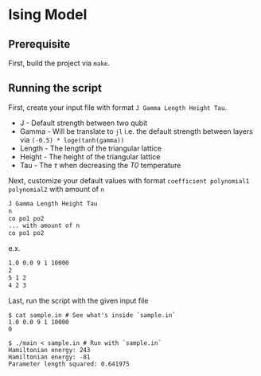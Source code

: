 # Ising Model

## Prerequisite

First, build the project via `make`.

## Running the script

First, create your input file with format `J Gamma Length Height Tau`.

- J - Default strength between two qubit
- Gamma - Will be translate to `jl` i.e. the default strength between layers via `(-0.5) * loge(tanh(gamma))`
- Length - The length of the triangular lattice
- Height - The height of the triangular lattice
- Tau - The $\tau$ when decreasing the _T0_ temperature

Next, customize your default values with format `coefficient polynomial1 polynomial2` with amount of `n`

```txt
J Gamma Length Height Tau
n
co po1 po2
... with amount of n
co po1 po2
```

e.x.

```txt
1.0 0.0 9 1 10000
2
5 1 2
4 2 3
```

Last, run the script with the given input file

```shell
$ cat sample.in # See what's inside `sample.in`
1.0 0.0 9 1 10000
0

$ ./main < sample.in # Run with `sample.in`
Hamiltonian energy: 243
Hamiltonian energy: -81
Parameter length squared: 0.641975
```
